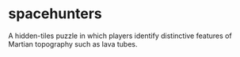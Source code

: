 # spacehunters
A hidden-tiles puzzle in which players identify distinctive features of Martian topography such as lava tubes. 
